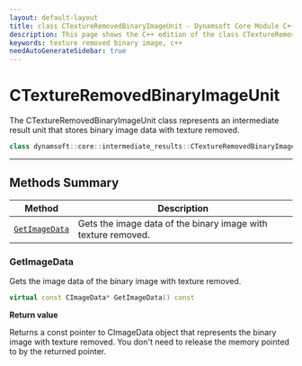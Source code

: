 ```yaml
---
layout: default-layout
title: class CTextureRemovedBinaryImageUnit - Dynamsoft Core Module C++ Edition API Reference
description: This page shows the C++ edition of the class CTextureRemovedBinaryImageUnit in Dynamsoft Core Module.
keywords: texture removed binary image, c++
needAutoGenerateSidebar: true
---
```


# CTextureRemovedBinaryImageUnit

The CTextureRemovedBinaryImageUnit class represents an intermediate result unit that stores binary image data with texture removed.

```cpp
class dynamsoft::core::intermediate_results::CTextureRemovedBinaryImageUnit : public CIntermediateResultUnit 
```

---

## Methods Summary

| Method               | Description |
|----------------------|-------------|
| [`GetImageData`](#getimagedata) | Gets the image data of the binary image with texture removed.|

### GetImageData

Gets the image data of the binary image with texture removed.

```cpp
virtual const CImageData* GetImageData() const
```

**Return value**

Returns a const pointer to CImageData object that represents the binary image with texture removed. You don't need to release the memory pointed to by the returned pointer.
